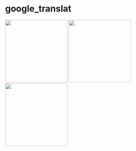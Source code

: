 # google_translat








<img src = "https://github.com/user-attachments/assets/91e76d25-dd13-4254-bf77-a82573d5ef55" width="200">
<img src = "https://github.com/user-attachments/assets/dc1bdb54-2d64-4b91-899a-1caba1d01388" width="200">
<img src = "https://github.com/user-attachments/assets/2fbf7186-651c-45a5-8e3c-2ce61713d653" width="200">











